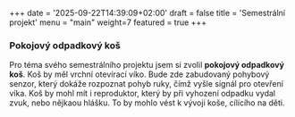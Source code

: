 +++
date = '2025-09-22T14:39:09+02:00'
draft = false
title = 'Semestrální projekt'
menu = "main"
weight=7
featured = true
+++
### Pokojový odpadkový koš
<!--more-->
Pro téma svého semestrálního projektu jsem si zvolil **pokojový odpadkový koš**. Koš by měl vrchní otevírací víko. Bude zde zabudovaný pohybový senzor, který dokáže rozpoznat pohyb ruky, čímž vyšle signál pro otevření víka. Koš by mohl mít i reproduktor, který by při vyhození odpadku vydal zvuk, nebo nějkaou hlášku. To by mohlo vést k vývoji koše, cílícího na děti. 